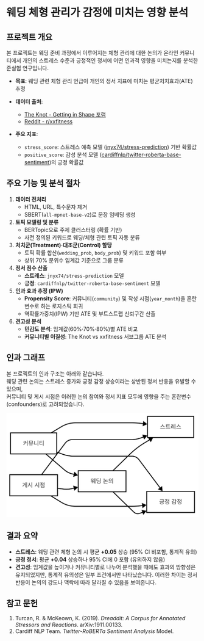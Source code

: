 # 웨딩 체형 관리가 감정에 미치는 영향 분석

## 프로젝트 개요

본 프로젝트는 웨딩 준비 과정에서 이루어지는 체형 관리에 대한 논의가 온라인 커뮤니티에서 개인의 스트레스 수준과 긍정적인 정서에 어떤 인과적 영향을 미치는지를 분석한 준실험 연구입니다.

- **목표**: 웨딩 관련 체형 관리 언급이 개인의 정서 지표에 미치는 평균처치효과(ATE) 추정
- **데이터 출처**:

  - [The Knot - Getting in Shape 포럼](https://forums.theknot.com/categories/wedding-boards_getting-shape)
  - [Reddit - r/xxfitness](https://www.reddit.com/r/xxfitness/)

- **주요 지표**:
  - `stress_score`: 스트레스 예측 모델 ([jnyx74/stress-prediction](https://huggingface.co/jnyx74/stress-prediction)) 기반 확률값
  - `positive_score`: 감성 분석 모델 ([cardiffnlp/twitter-roberta-base-sentiment](https://huggingface.co/cardiffnlp/twitter-roberta-base-sentiment))의 긍정 확률값

## 주요 기능 및 분석 절차

1. **데이터 전처리**
   - HTML, URL, 특수문자 제거
   - SBERT(`all-mpnet-base-v2`)로 문장 임베딩 생성
2. **토픽 모델링 및 분류**
   - BERTopic으로 주제 클러스터링 (확률 기반)
   - 사전 정의된 키워드로 웨딩/체형 관련 토픽 자동 분류
3. **처치군(Treatment)·대조군(Control) 할당**
   - 토픽 확률 합산(`wedding_prob`, `body_prob`) 및 키워드 포함 여부
   - 상위 70% 분위수 임계값 기준으로 그룹 분류
4. **정서 점수 산출**
   - **스트레스**: `jnyx74/stress-prediction` 모델
   - **긍정**: `cardiffnlp/twitter-roberta-base-sentiment` 모델
5. **인과 효과 추정 (IPW)**
   - **Propensity Score**: 커뮤니티(`community`) 및 작성 시점(`year_month`)을 혼란변수로 하는 로지스틱 회귀
   - 역확률가중치(IPW) 기반 ATE 및 부트스트랩 신뢰구간 산출
6. **견고성 분석**
   - **민감도 분석**: 임계값(60%·70%·80%)별 ATE 비교
   - **커뮤니티별 이질성**: The Knot vs xxfitness 서브그룹 ATE 분석

## 인과 그래프

본 프로젝트의 인과 구조는 아래와 같습니다.  
웨딩 관련 논의는 스트레스 증가와 긍정 감정 상승이라는 상반된 정서 반응을 유발할 수 있으며,  
커뮤니티 및 게시 시점은 이러한 논의 참여와 정서 지표 모두에 영향을 주는 혼란변수(confounders)로 고려되었습니다.

<p align="center">
  <img src="./causal_graph.png" width="600" alt="Causal DAG of Wedding-related Body Image Discussion and Emotional Impact"/>
</p>

## 결과 요약

- **스트레스**: 웨딩 관련 체형 논의 시 평균 **+0.05** 상승 (95% CI 비포함, 통계적 유의)
- **긍정 정서**: 평균 **+0.04** 상승하나 95% CI에 0 포함 (유의하지 않음)
- **견고성**: 임계값을 높이거나 커뮤니티별로 나누어 분석했을 때에도 효과의 방향성은 유지되었지만, 통계적 유의성은 일부 조건에서만 나타났습니다. 이러한 차이는 정서 반응이 논의의 강도나 맥락에 따라 달라질 수 있음을 보여줍니다.

## 참고 문헌

1. Turcan, R. & McKeown, K. (2019). _Dreaddit: A Corpus for Annotated Stressors and Reactions_. arXiv:1911.00133.
2. Cardiff NLP Team. _Twitter-RoBERTa Sentiment Analysis_ Model.
